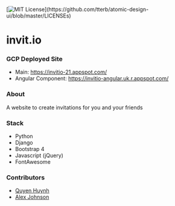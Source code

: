 [![MIT License](https://img.shields.io/apm/l/atomic-design-ui.svg?)](https://github.com/tterb/atomic-design-ui/blob/master/LICENSEs)



# invit.io

### GCP Deployed Site
- Main: https://invitio-21.appspot.com/
- Angular Component: https://invitio-angular.uk.r.appspot.com/

### About
A website to create invitations for you and your friends

### Stack

- Python
- Django
- Bootstrap 4
- Javascript (jQuery)
- FontAwesome

### Contributors 
- [Quyen Huynh](http://github.com/quyenxhuynh/)
- [Alex Johnson](https://github.com/afj3vh/)
